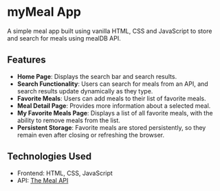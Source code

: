 # myMeal App

A simple meal app built using vanilla HTML, CSS and JavaScript to store and search for meals using mealDB API.

## Features

- **Home Page**: Displays the search bar and search results.
- **Search Functionality**: Users can search for meals from an API, and search results update dynamically as they type.
- **Favorite Meals**: Users can add meals to their list of favorite meals.
- **Meal Detail Page**: Provides more information about a selected meal.
- **My Favorite Meals Page**: Displays a list of all favorite meals, with the ability to remove meals from the list.
- **Persistent Storage**: Favorite meals are stored persistently, so they remain even after closing or refreshing the browser.

## Technologies Used

- Frontend: HTML, CSS, JavaScript
- API: [The Meal API](https://www.themealdb.com/api.php)
